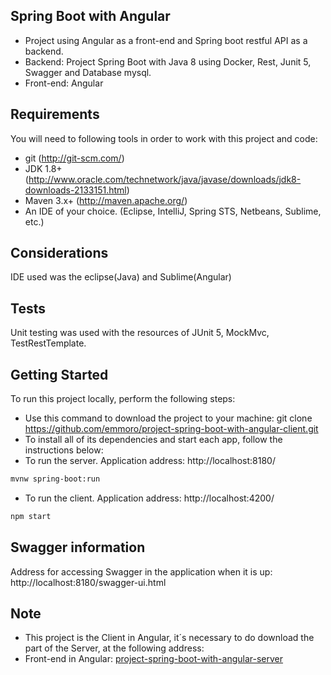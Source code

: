 ## Spring Boot with Angular
* Project using Angular as a front-end and Spring boot restful API as a backend.
* Backend: Project Spring Boot with Java 8 using Docker, Rest, Junit 5, Swagger and Database mysql.
* Front-end: Angular

## Requirements
You will need to following tools in order to work with this project and code:
</br>
* git (http://git-scm.com/)
* JDK 1.8+ (http://www.oracle.com/technetwork/java/javase/downloads/jdk8-downloads-2133151.html)
* Maven 3.x+ (http://maven.apache.org/)
* An IDE of your choice.  (Eclipse, IntelliJ, Spring STS, Netbeans, Sublime, etc.)

## Considerations
IDE used was the eclipse(Java) and Sublime(Angular)
</br>

## Tests
Unit testing was used with the resources of JUnit 5, MockMvc, TestRestTemplate.
</br>

## Getting Started
To run this project locally, perform the following steps:
</br>
* Use this command to download the project to your machine: git clone https://github.com/emmoro/project-spring-boot-with-angular-client.git
* To install all of its dependencies and start each app, follow the instructions below:
* To run the server. Application address: http://localhost:8180/
```bash
mvnw spring-boot:run
```
* To run the client. Application address: http://localhost:4200/
```bash
npm start
```
## Swagger information
Address for accessing Swagger in the application when it is up: http://localhost:8180/swagger-ui.html
</br>

## Note
* This project is the Client in Angular, it´s necessary to do download the part of the Server, at the following address:
* Front-end in Angular: <a href="https://github.com/emmoro/project-spring-boot-with-angular-server" target="_blank">project-spring-boot-with-angular-server</a>

